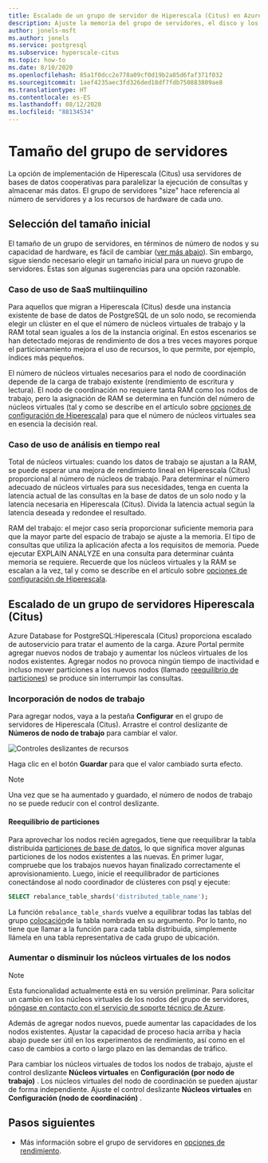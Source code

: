 ```yaml
---
title: Escalado de un grupo de servidor de Hiperescala (Citus) en Azure Database for PostgreSQL
description: Ajuste la memoria del grupo de servidores, el disco y los recursos de CPU para tratar un aumento de la carga
author: jonels-msft
ms.author: jonels
ms.service: postgresql
ms.subservice: hyperscale-citus
ms.topic: how-to
ms.date: 8/10/2020
ms.openlocfilehash: 85a1f0dcc2e778a09cf0d19b2a85d6faf371f032
ms.sourcegitcommit: 1aef4235aec3fd326ded18df7fdb750883809ae8
ms.translationtype: HT
ms.contentlocale: es-ES
ms.lasthandoff: 08/12/2020
ms.locfileid: "88134534"
---
```

# <a name="server-group-size"></a>Tamaño del grupo de servidores

La opción de implementación de Hiperescala (Citus) usa servidores de bases de datos cooperativas para paralelizar la ejecución de consultas y almacenar más datos. El grupo de servidores "size" hace referencia al número de servidores y a los recursos de hardware de cada uno.

## <a name="picking-initial-size"></a>Selección del tamaño inicial

El tamaño de un grupo de servidores, en términos de número de nodos y su capacidad de hardware, es fácil de cambiar ([ver más abajo](#scale-a-hyperscale-citus-server-group)). Sin embargo, sigue siendo necesario elegir un tamaño inicial para un nuevo grupo de servidores. Estas son algunas sugerencias para una opción razonable.

### <a name="multi-tenant-saas-use-case"></a>Caso de uso de SaaS multiinquilino

Para aquellos que migran a Hiperescala (Citus) desde una instancia existente de base de datos de PostgreSQL de un solo nodo, se recomienda elegir un clúster en el que el número de núcleos virtuales de trabajo y la RAM total sean iguales a los de la instancia original. En estos escenarios se han detectado mejoras de rendimiento de dos a tres veces mayores porque el particionamiento mejora el uso de recursos, lo que permite, por ejemplo, índices más pequeños.

El número de núcleos virtuales necesarios para el nodo de coordinación depende de la carga de trabajo existente (rendimiento de escritura y lectura). El nodo de coordinación no requiere tanta RAM como los nodos de trabajo, pero la asignación de RAM se determina en función del número de núcleos virtuales (tal y como se describe en el artículo sobre [opciones de configuración de Hiperescala](concepts-hyperscale-configuration-options.md)) para que el número de núcleos virtuales sea en esencia la decisión real.

### <a name="real-time-analytics-use-case"></a>Caso de uso de análisis en tiempo real

Total de núcleos virtuales: cuando los datos de trabajo se ajustan a la RAM, se puede esperar una mejora de rendimiento lineal en Hiperescala (Citus) proporcional al número de núcleos de trabajo. Para determinar el número adecuado de núcleos virtuales para sus necesidades, tenga en cuenta la latencia actual de las consultas en la base de datos de un solo nodo y la latencia necesaria en Hiperescala (Citus). Divida la latencia actual según la latencia deseada y redondee el resultado.

RAM del trabajo: el mejor caso sería proporcionar suficiente memoria para que la mayor parte del espacio de trabajo se ajuste a la memoria. El tipo de consultas que utiliza la aplicación afecta a los requisitos de memoria. Puede ejecutar EXPLAIN ANALYZE en una consulta para determinar cuánta memoria se requiere. Recuerde que los núcleos virtuales y la RAM se escalan a la vez, tal y como se describe en el artículo sobre [opciones de configuración de Hiperescala](concepts-hyperscale-configuration-options.md).

## <a name="scale-a-hyperscale-citus-server-group"></a>Escalado de un grupo de servidores Hiperescala (Citus)

Azure Database for PostgreSQL:Hiperescala (Citus) proporciona escalado de autoservicio para tratar el aumento de la carga. Azure Portal permite agregar nuevos nodos de trabajo y aumentar los núcleos virtuales de los nodos existentes. Agregar nodos no provoca ningún tiempo de inactividad e incluso mover particiones a los nuevos nodos (llamado [reequilibrio de particiones](#rebalance-shards)) se produce sin interrumpir las consultas.

### <a name="add-worker-nodes"></a>Incorporación de nodos de trabajo

Para agregar nodos, vaya a la pestaña **Configurar** en el grupo de servidores de Hiperescala (Citus).  Arrastre el control deslizante de **Números de nodo de trabajo** para cambiar el valor.

![Controles deslizantes de recursos](./media/howto-hyperscale-scaling/01-sliders-workers.png)

Haga clic en el botón **Guardar** para que el valor cambiado surta efecto.

> [!NOTE]
> Una vez que se ha aumentado y guardado, el número de nodos de trabajo no se puede reducir con el control deslizante.

#### <a name="rebalance-shards"></a>Reequilibrio de particiones

Para aprovechar los nodos recién agregados, tiene que reequilibrar la tabla distribuida [particiones de base de datos](concepts-hyperscale-distributed-data.md#shards), lo que significa mover algunas particiones de los nodos existentes a las nuevas. En primer lugar, compruebe que los trabajos nuevos hayan finalizado correctamente el aprovisionamiento. Luego, inicie el reequilibrador de particiones conectándose al nodo coordinador de clústeres con psql y ejecute:

```sql
SELECT rebalance_table_shards('distributed_table_name');
```

La función `rebalance_table_shards` vuelve a equilibrar todas las tablas del grupo [colocación](concepts-hyperscale-colocation.md)de la tabla nombrada en su argumento. Por lo tanto, no tiene que llamar a la función para cada tabla distribuida, simplemente llámela en una tabla representativa de cada grupo de ubicación.

### <a name="increase-or-decrease-vcores-on-nodes"></a>Aumentar o disminuir los núcleos virtuales de los nodos

> [!NOTE]
> Esta funcionalidad actualmente está en su versión preliminar. Para solicitar un cambio en los núcleos virtuales de los nodos del grupo de servidores, [póngase en contacto con el servicio de soporte técnico de Azure](https://portal.azure.com/?#blade/Microsoft_Azure_Support/HelpAndSupportBlade).

Además de agregar nodos nuevos, puede aumentar las capacidades de los nodos existentes. Ajustar la capacidad de proceso hacia arriba y hacia abajo puede ser útil en los experimentos de rendimiento, así como en el caso de cambios a corto o largo plazo en las demandas de tráfico.

Para cambiar los núcleos virtuales de todos los nodos de trabajo, ajuste el control deslizante **Núcleos virtuales** en **Configuración (por nodo de trabajo)** . Los núcleos virtuales del nodo de coordinación se pueden ajustar de forma independiente. Ajuste el control deslizante **Núcleos virtuales** en **Configuración (nodo de coordinación)** .

## <a name="next-steps"></a>Pasos siguientes

- Más información sobre el grupo de servidores en [opciones de rendimiento](concepts-hyperscale-configuration-options.md).
